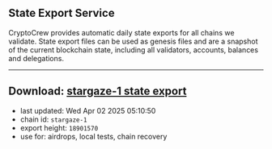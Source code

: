 ## State Export Service
CryptoCrew provides automatic daily state exports for all chains we validate. State export files can be used as genesis files and are a snapshot of the current blockchain state, including all validators, accounts, balances and delegations.

---
**Download: [stargaze-1 state export](https://dl-eu2.ccvalidators.com/SERVICE/stargaze/stargaze-1_export_18901570.json)**
---

- last updated: Wed Apr 02 2025 05:10:50
- chain id: `stargaze-1`
- export height: `18901570`
- use for: airdrops, local tests, chain recovery
